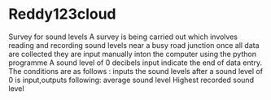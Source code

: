 # Reddy123cloud
Survey for sound levels 
A survey is being carried out which involves reading and recording 
sound levels near a busy road junction 
once all data are collected they are input manually inton the computer using the python programme 
A sound level of 0 decibels input indicate the end of data entry. 
The conditions are as follows :
       inputs the sound levels 
       after a sound level of 0 is input,outputs following:
               average sound level 
               Highest recorded sound level 

